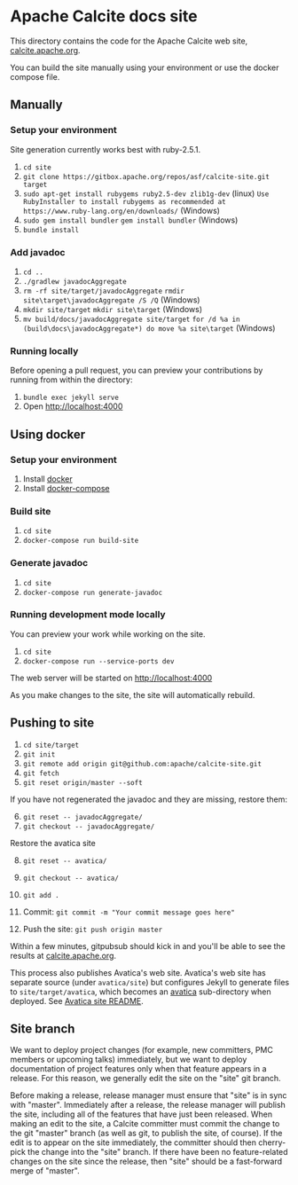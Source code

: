 <!--
{% comment %}
Licensed to the Apache Software Foundation (ASF) under one or more
contributor license agreements.  See the NOTICE file distributed with
this work for additional information regarding copyright ownership.
The ASF licenses this file to you under the Apache License, Version 2.0
(the "License"); you may not use this file except in compliance with
the License.  You may obtain a copy of the License at

http://www.apache.org/licenses/LICENSE-2.0

Unless required by applicable law or agreed to in writing, software
distributed under the License is distributed on an "AS IS" BASIS,
WITHOUT WARRANTIES OR CONDITIONS OF ANY KIND, either express or implied.
See the License for the specific language governing permissions and
limitations under the License.
{% endcomment %}
-->

# Apache Calcite docs site

This directory contains the code for the Apache Calcite web site,
[calcite.apache.org](https://calcite.apache.org/).

You can build the site manually using your environment or use the docker compose file.

## Manually

### Setup your environment

Site generation currently works best with ruby-2.5.1.

1. `cd site`
2. `git clone https://gitbox.apache.org/repos/asf/calcite-site.git target`
3. `sudo apt-get install rubygems ruby2.5-dev zlib1g-dev` (linux)
   `Use RubyInstaller to install rubygems as recommended at https://www.ruby-lang.org/en/downloads/` (Windows)
4. `sudo gem install bundler`
   `gem install bundler` (Windows)
5. `bundle install`

### Add javadoc

1. `cd ..`
2. `./gradlew javadocAggregate`
3. `rm -rf site/target/javadocAggregate`
   `rmdir site\target\javadocAggregate /S /Q` (Windows)
4. `mkdir site/target`
   `mkdir site\target` (Windows)
5. `mv build/docs/javadocAggregate site/target`
   `for /d %a in (build\docs\javadocAggregate*) do move %a site\target` (Windows)

### Running locally

Before opening a pull request, you can preview your contributions by
running from within the directory:

1. `bundle exec jekyll serve`
2. Open [http://localhost:4000](http://localhost:4000)

## Using docker

### Setup your environment

1. Install [docker](https://docs.docker.com/install/)
2. Install [docker-compose](https://docs.docker.com/compose/install/)

### Build site

1. `cd site`
2. `docker-compose run build-site`

### Generate javadoc

1. `cd site`
2. `docker-compose run generate-javadoc`

### Running development mode locally

You can preview your work while working on the site.

1. `cd site`
2. `docker-compose run --service-ports dev`

The web server will be started on [http://localhost:4000](http://localhost:4000)

As you make changes to the site, the site will automatically rebuild.

## Pushing to site

1. `cd site/target`
2. `git init`
3. `git remote add origin git@github.com:apache/calcite-site.git`
4. `git fetch`
5. `git reset origin/master --soft`

If you have not regenerated the javadoc and they are missing, restore them:

6. `git reset -- javadocAggregate/`
7. `git checkout -- javadocAggregate/`

Restore the avatica site

8. `git reset -- avatica/`
9. `git checkout -- avatica/`

10. `git add .`
11. Commit: `git commit -m "Your commit message goes here"`
12. Push the site: `git push origin master`

Within a few minutes, gitpubsub should kick in and you'll be able to
see the results at
[calcite.apache.org](https://calcite.apache.org/).

This process also publishes Avatica's web site. Avatica's web site has
separate source (under `avatica/site`) but configures Jekyll to
generate files to `site/target/avatica`, which becomes an
[avatica](https://calcite.apache.org/avatica)
sub-directory when deployed. See
[Avatica site README](../avatica/site/README.md).

## Site branch

We want to deploy project changes (for example, new committers, PMC
members or upcoming talks) immediately, but we want to deploy
documentation of project features only when that feature appears in a
release. For this reason, we generally edit the site on the "site" git
branch.

Before making a release, release manager must ensure that "site" is in
sync with "master". Immediately after a release, the release manager
will publish the site, including all of the features that have just
been released. When making an edit to the site, a Calcite committer
must commit the change to the git "master" branch (as well as
git, to publish the site, of course). If the edit is to appear
on the site immediately, the committer should then cherry-pick the
change into the "site" branch.  If there have been no feature-related
changes on the site since the release, then "site" should be a
fast-forward merge of "master".
